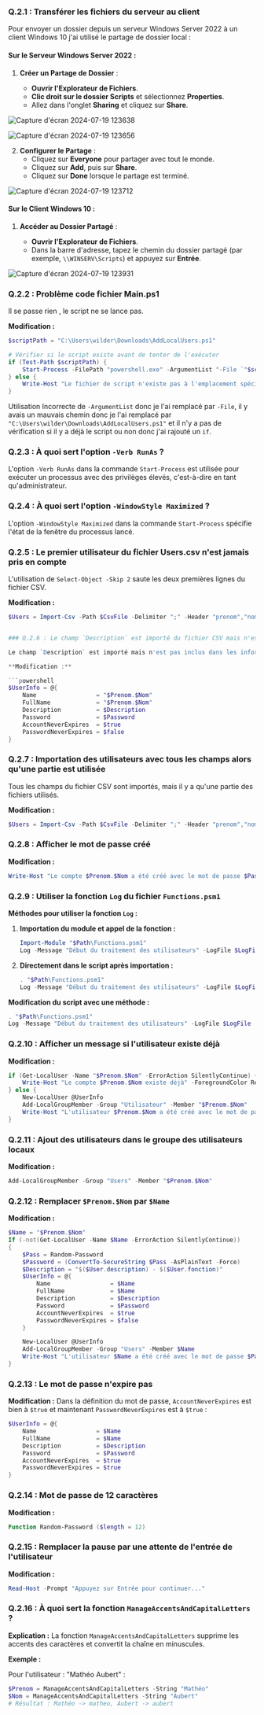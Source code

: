 ### Q.2.1 : Transférer les fichiers du serveur au client

Pour envoyer un dossier depuis un serveur Windows Server 2022 à un client Windows 10 j'ai utilisé le partage de dossier local :

#### Sur le Serveur Windows Server 2022 :

1. **Créer un Partage de Dossier** :

    - **Ouvrir l'Explorateur de Fichiers**.
   - **Clic droit sur le dossier Scripts** et sélectionnez **Properties**.
   - Allez dans l'onglet **Sharing** et cliquez sur **Share**.

![Capture d'écran 2024-07-19 123638](https://github.com/user-attachments/assets/f155a1b3-9eee-407d-8888-2a906ea8dac3)

![Capture d'écran 2024-07-19 123656](https://github.com/user-attachments/assets/7bac27a7-6024-4e54-b7a2-4e8593b6c9cc)

2. **Configurer le Partage** :
   - Cliquez sur **Everyone** pour partager avec tout le monde.
   - Cliquez sur **Add**, puis sur **Share**.
   - Cliquez sur **Done** lorsque le partage est terminé.

![Capture d'écran 2024-07-19 123712](https://github.com/user-attachments/assets/80fbc516-cab2-4fd8-bb4a-02c9549508b8)

#### Sur le Client Windows 10 :

1. **Accéder au Dossier Partagé** :

   - **Ouvrir l'Explorateur de Fichiers**.
   - Dans la barre d'adresse, tapez le chemin du dossier partagé (par exemple, `\\WINSERV\Scripts`) et appuyez sur **Entrée**.

![Capture d'écran 2024-07-19 123931](https://github.com/user-attachments/assets/15862ba8-93f5-4ed3-af38-0536cc746977)


### Q.2.2 : Problème code fichier Main.ps1

Il se passe rien , le script ne se lance pas.

**Modification :**

```powershell
$scriptPath = "C:\Users\wilder\Downloads\AddLocalUsers.ps1"

# Vérifier si le script existe avant de tenter de l'exécuter
if (Test-Path $scriptPath) {
    Start-Process -FilePath "powershell.exe" -ArgumentList "-File `"$scriptPath`"" -Verb RunAs -WindowStyle Maximized
} else {
    Write-Host "Le fichier de script n'existe pas à l'emplacement spécifié." -ForegroundColor Red
}
```
Utilisation Incorrecte de `-ArgumentList` donc je l'ai remplacé par `-File`, il y avais un mauvais chemin donc je l'ai remplacé par `"C:\Users\wilder\Downloads\AddLocalUsers.ps1"` et il n'y a pas de vérification si il y a déjà le script ou non donc j'ai rajouté un `if`.

### Q.2.3 : À quoi sert l'option `-Verb RunAs` ?

L'option `-Verb RunAs` dans la commande `Start-Process` est utilisée pour exécuter un processus avec des privilèges élevés, c'est-à-dire en tant qu'administrateur. 


### Q.2.4 : À quoi sert l'option `-WindowStyle Maximized` ?

L'option `-WindowStyle Maximized` dans la commande `Start-Process` spécifie l'état de la fenêtre du processus lancé. 


### Q.2.5 : Le premier utilisateur du fichier Users.csv n'est jamais pris en compte

L'utilisation de `Select-Object -Skip 2` saute les deux premières lignes du fichier CSV. 

**Modification :**

```powershell
$Users = Import-Csv -Path $CsvFile -Delimiter ";" -Header "prenom","nom","societe","fonction","service","description","mail","mobile","scriptPath","telephoneNumber" -Encoding UTF8


### Q.2.6 : Le champ `Description` est importé du fichier CSV mais n'est pas utilisé

Le champ `Description` est importé mais n'est pas inclus dans les informations de création d'utilisateur.

**Modification :**

```powershell
$UserInfo = @{
    Name                 = "$Prenom.$Nom"
    FullName             = "$Prenom.$Nom"
    Description          = $Description
    Password             = $Password
    AccountNeverExpires  = $true
    PasswordNeverExpires = $false
}
```

### Q.2.7 : Importation des utilisateurs avec tous les champs alors qu'une partie est utilisée

Tous les champs du fichier CSV sont importés, mais il y a qu'une partie des fichiers utilisés.

**Modification :**

```powershell
$Users = Import-Csv -Path $CsvFile -Delimiter ";" -Header "prenom","nom","description" -Encoding UTF8
```

### Q.2.8 : Afficher le mot de passe créé

**Modification :**

```powershell
Write-Host "Le compte $Prenom.$Nom a été créé avec le mot de passe $Pass" -ForegroundColor Green
```

### Q.2.9 : Utiliser la fonction `Log` du fichier `Functions.psm1`

**Méthodes pour utiliser la fonction `Log` :**

1. **Importation du module et appel de la fonction :**

   ```powershell
   Import-Module "$Path\Functions.psm1"
   Log -Message "Début du traitement des utilisateurs" -LogFile $LogFile
   ```

2. **Directement dans le script après importation :**

   ```powershell
   . "$Path\Functions.psm1"
   Log -Message "Début du traitement des utilisateurs" -LogFile $LogFile
   ```

**Modification du script avec une méthode :**

```powershell
. "$Path\Functions.psm1"
Log -Message "Début du traitement des utilisateurs" -LogFile $LogFile
```

### Q.2.10 : Afficher un message si l'utilisateur existe déjà

**Modification :**

```powershell
if (Get-LocalUser -Name "$Prenom.$Nom" -ErrorAction SilentlyContinue) {
    Write-Host "Le compte $Prenom.$Nom existe déjà" -ForegroundColor Red
} else {
    New-LocalUser @UserInfo
    Add-LocalGroupMember -Group "Utilisateur" -Member "$Prenom.$Nom"
    Write-Host "L'utilisateur $Prenom.$Nom a été créé avec le mot de passe $Pass" -ForegroundColor Green
}
```

### Q.2.11 : Ajout des utilisateurs dans le groupe des utilisateurs locaux

**Modification :**

```powershell
Add-LocalGroupMember -Group "Users" -Member "$Prenom.$Nom"
```

### Q.2.12 : Remplacer `$Prenom.$Nom` par `$Name`

**Modification :**

```powershell
$Name = "$Prenom.$Nom"
If (-not(Get-LocalUser -Name $Name -ErrorAction SilentlyContinue))
{
    $Pass = Random-Password
    $Password = (ConvertTo-SecureString $Pass -AsPlainText -Force)
    $Description = "$($User.description) - $($User.fonction)"
    $UserInfo = @{
        Name                 = $Name
        FullName             = $Name
        Description          = $Description
        Password             = $Password
        AccountNeverExpires  = $true
        PasswordNeverExpires = $false
    }

    New-LocalUser @UserInfo
    Add-LocalGroupMember -Group "Users" -Member $Name
    Write-Host "L'utilisateur $Name a été créé avec le mot de passe $Pass" -ForegroundColor Green
}
```

### Q.2.13 : Le mot de passe n'expire pas

**Modification :**
Dans la définition du mot de passe, `AccountNeverExpires` est bien à `$true` et maintenant `PasswordNeverExpires`  est à `$true` :

```powershell
$UserInfo = @{
    Name                 = $Name
    FullName             = $Name
    Description          = $Description
    Password             = $Password
    AccountNeverExpires  = $true
    PasswordNeverExpires = $true
}
```

### Q.2.14 : Mot de passe de 12 caractères

**Modification :**

```powershell
Function Random-Password ($length = 12)
```

### Q.2.15 : Remplacer la pause par une attente de l'entrée de l'utilisateur

**Modification :**

```powershell
Read-Host -Prompt "Appuyez sur Entrée pour continuer..."
```

### Q.2.16 : À quoi sert la fonction `ManageAccentsAndCapitalLetters` ?

**Explication :**
La fonction `ManageAccentsAndCapitalLetters` supprime les accents des caractères et convertit la chaîne en minuscules.

**Exemple :**

Pour l'utilisateur : "Mathéo Aubert" :

```powershell
$Prenom = ManageAccentsAndCapitalLetters -String "Mathéo"
$Nom = ManageAccentsAndCapitalLetters -String "Aubert"
# Résultat : Mathéo -> matheo, Aubert -> aubert
```


